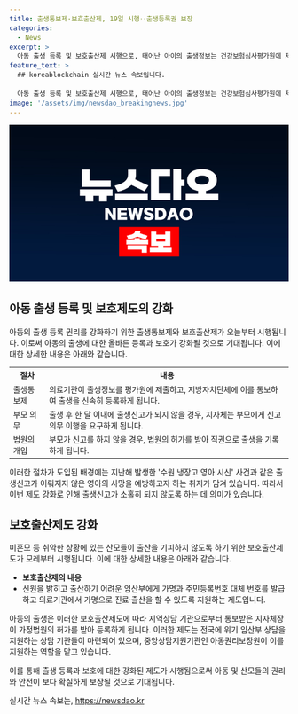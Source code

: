 ```yaml
---
title: 출생통보제·보호출산제, 19일 시행‥출생등록권 보장
categories:
  - News
excerpt: >
  아동 출생 등록 및 보호출산제 시행으로, 태어난 아이의 출생정보는 건강보험심사평가원에 제출되고 관할 지자체에 통보될 예정입니다. 출생신고 미이행 시 부모에게 통지하고, 미이행 시 법원이 직권으로 출생을 기록하게 됩니다. 미혼모 등 산모의 보호를 위해 가명과 주민등록번호 대체 번호를 발급하고 의료기관에서 가명으로 진료 및 출산할 수 있도록 지원하는 보호출산제도도 동시에 시행됩니다.
feature_text: >
  ## koreablockchain 실시간 뉴스 속보입니다.

  아동 출생 등록 및 보호출산제 시행으로, 태어난 아이의 출생정보는 건강보험심사평가원에 제출되고 관할 지자체에 통보될 예정입니다. 출생신고 미이행 시 부모에게 통지하고, 미이행 시 법원이 직권으로 출생을 기록하게 됩니다. 미혼모 등 산모의 보호를 위해 가명과 주민등록번호 대체 번호를 발급하고 의료기관에서 가명으로 진료 및 출산할 수 있도록 지원하는 보호출산제도도 동시에 시행됩니다.
image: '/assets/img/newsdao_breakingnews.jpg'
---
```


<p><img src="/assets/img/newsdao_breakingnews.jpg" alt="koreablockchain 속보" /></p>

<h2 data-ke-size="size26">아동 출생 등록 및 보호제도의 강화</h2>

<p data-ke-size="size16">아동의 출생 등록 권리를 강화하기 위한 출생통보제와 보호출산제가 오늘부터 시행됩니다. 이로써 아동의 출생에 대한 올바른 등록과 보호가 강화될 것으로 기대됩니다. 이에 대한 상세한 내용은 아래와 같습니다.</p>

<table>
    <tr>
        <th><b>절차</b></th>
        <th><b>내용</b></th>
    </tr>
    <tr>
        <td>출생통보제</td>
        <td>의료기관이 출생정보를 평가원에 제출하고, 지방자치단체에 이를 통보하여 출생을 신속히 등록하게 됩니다.</td>
    </tr>
    <tr>
        <td>부모 의무</td>
        <td>출생 후 한 달 이내에 출생신고가 되지 않을 경우, 지자체는 부모에게 신고 의무 이행을 요구하게 됩니다.</td>
    </tr>
    <tr>
        <td>법원의 개입</td>
        <td>부모가 신고를 하지 않을 경우, 법원의 허가를 받아 직권으로 출생을 기록하게 됩니다.</td>
    </tr>
</table>

<p data-ke-size="size16">이러한 절차가 도입된 배경에는 지난해 발생한 '수원 냉장고 영아 시신' 사건과 같은 출생신고가 이뤄지지 않은 영아의 사망을 예방하고자 하는 취지가 담겨 있습니다. 따라서 이번 제도 강화로 인해 출생신고가 소홀히 되지 않도록 하는 데 의미가 있습니다.</p>

<h2 data-ke-size="size26">보호출산제도 강화</h2>

<p data-ke-size="size16">미혼모 등 취약한 상황에 있는 산모들이 출산을 기피하지 않도록 하기 위한 보호출산제도가 모레부터 시행됩니다. 이에 대한 상세한 내용은 아래와 같습니다.</p>

<ul>
    <li><b>보호출산제의 내용</b></li>
    <li>신원을 밝히고 출산하기 어려운 임산부에게 가명과 주민등록번호 대체 번호를 발급하고 의료기관에서 가명으로 진료·출산을 할 수 있도록 지원하는 제도입니다.</li>
</ul>

<p data-ke-size="size16">아동의 출생은 이러한 보호출산제도에 따라 지역상담 기관으로부터 통보받은 지자체장이 가정법원의 허가를 받아 등록하게 됩니다. 이러한 제도는 전국에 위기 임산부 상담을 지원하는 상담 기관들이 마련되어 있으며, 중앙상담지원기관인 아동권리보장원이 이를 지원하는 역할을 맡고 있습니다.</p>

<p data-ke-size="size16">이를 통해 출생 등록과 보호에 대한 강화된 제도가 시행됨으로써 아동 및 산모들의 권리와 안전이 보다 확실하게 보장될 것으로 기대됩니다.</p>
실시간 뉴스 속보는, <a href="https://newsdao.kr" rel="dofollow">https://newsdao.kr</a>


